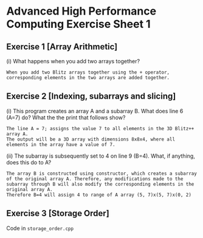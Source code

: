 # Advanced High Performance Computing Exercise Sheet 1

## Exercise 1 [Array Arithmetic]
(i) What happens when you add two arrays together?

    When you add two Blitz arrays together using the + operator, corresponding elements in the two arrays are added together.

## Exercise 2 [Indexing, subarrays and slicing]
(i) This program creates an array A and a subarray B. What does line 6 (A=7) do? What the the
print that follows show?

    The line A = 7; assigns the value 7 to all elements in the 3D Blitz++ array A.
    The output will be a 3D array with dimensions 8x8x4, where all elements in the array have a value of 7.

(ii) The subarray is subsequently set to 4 on line 9 (B=4). What, if anything, does this do to A?

    The array B is constructed using constructor, which creates a subarray of the original array A. Therefore, any modifications made to the subarray through B will also modify the corresponding elements in the original array A.
    Therefore B=4 will assign 4 to range of A array (5, 7)x(5, 7)x(0, 2)

## Exercise 3 [Storage Order]
Code in `storage_order.cpp`